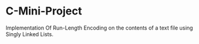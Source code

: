 # C-Mini-Project
Implementation Of Run-Length Encoding on the contents of a text file using Singly Linked Lists.

